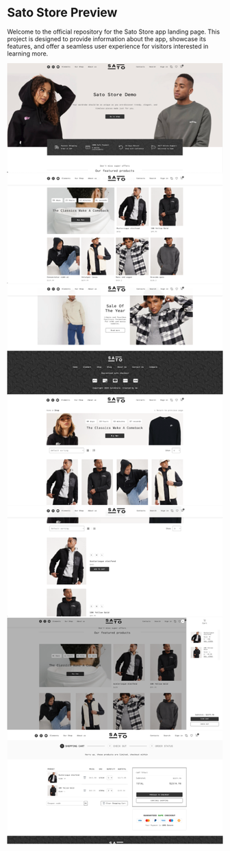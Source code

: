 <h1>Sato Store Preview</h1>
<p>Welcome to the official repository for the Sato Store app landing page. This project is designed to provide information about the app, showcase its features, and offer a seamless user experience for visitors interested in learning more.</p>
<img src='/public/SCR-20250309-bqaz.png'/>
<img src='/public/SCR-20250309-bqim.png'/>
<img src='/public/SCR-20250309-bqkv.png'/>
<img src='/public/SCR-20250309-bqns.png'/>
<img src='/public/SCR-20250309-bqqp.png'/>
<img src='/public/SCR-20250313-kgzz.png'/>
<img src='/public/SCR-20250313-khms.png'/>
